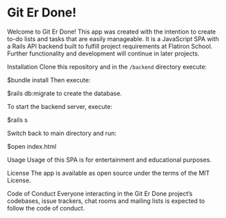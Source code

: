 # Git Er Done!

Welcome to Git Er Done! This app was created with the intention to create to-do lists and tasks that are easily manageable. It is a JavaScript SPA with a Rails API backend built to fulfill project requirements at Flatiron School. Further functionality and development will continue in later projects.

Installation
Clone this repository and in the `/backend` directory execute:

$bundle install
Then execute:

$rails db:migrate
to create the database.

To start the backend server, execute:

$rails s

Switch back to main directory and run:

$open index.html

Usage
Usage of this SPA is for entertainment and educational purposes.

License
The app is available as open source under the terms of the MIT License.

Code of Conduct
Everyone interacting in the Git Er Done project’s codebases, issue trackers, chat rooms and mailing lists is expected to follow the code of conduct.